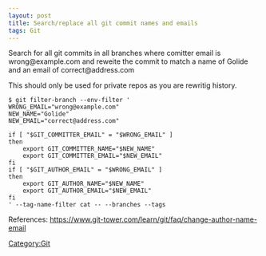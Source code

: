 ```yaml
---
layout: post 
title: Search/replace all git commit names and emails
tags: Git
---
```


Search for all git commits in all branches where comitter email is
wrong\@example.com and reweite the commit to match a name of Golide and
an email of correct\@address.com

This should only be used for private repos as you are rewritig history.

    $ git filter-branch --env-filter '
    WRONG_EMAIL="wrong@example.com"
    NEW_NAME="Golide"
    NEW_EMAIL="correct@address.com"

    if [ "$GIT_COMMITTER_EMAIL" = "$WRONG_EMAIL" ]
    then
        export GIT_COMMITTER_NAME="$NEW_NAME"
        export GIT_COMMITTER_EMAIL="$NEW_EMAIL"
    fi
    if [ "$GIT_AUTHOR_EMAIL" = "$WRONG_EMAIL" ]
    then
        export GIT_AUTHOR_NAME="$NEW_NAME"
        export GIT_AUTHOR_EMAIL="$NEW_EMAIL"
    fi
    ' --tag-name-filter cat -- --branches --tags

References:
<https://www.git-tower.com/learn/git/faq/change-author-name-email>

[Category:Git](Category:Git "wikilink")
